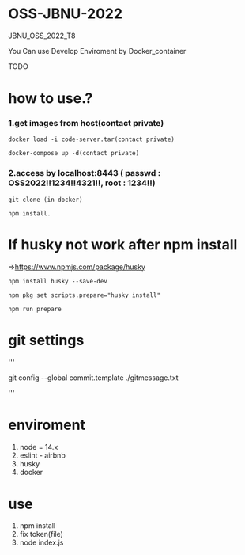 # OSS-JBNU-2022
JBNU_OSS_2022_T8

You Can use Develop Enviroment by Docker_container

TODO

# how to use.?
### 1.get images from host(contact private)
```
docker load -i code-server.tar(contact private)
```
```
docker-compose up -d(contact private)
```
### 2.access by localhost:8443 ( passwd : OSS2022!!1234!!4321!!, root : 1234!!)
```
git clone (in docker)
```
```
npm install.
```
# If husky not work after npm install
  =>https://www.npmjs.com/package/husky
```
npm install husky --save-dev

npm pkg set scripts.prepare="husky install"

npm run prepare
```

# git settings
'''

git config --global commit.template ./gitmessage.txt

'''



# enviroment
1. node = 14.x
2. eslint - airbnb
3. husky
4. docker

# use
1. npm install
2. fix token(file)
3. node index.js



